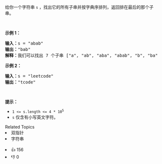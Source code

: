<p>给你一个字符串&nbsp;<code>s</code>&nbsp;，找出它的所有子串并按字典序排列，返回排在最后的那个子串。</p>

<p>&nbsp;</p>

<p><strong>示例 1：</strong></p>

<pre>
<strong>输入：</strong>s = "abab"
<strong>输出：</strong>"bab"
<strong>解释：</strong>我们可以找出 7 个子串 ["a", "ab", "aba", "abab", "b", "ba", "bab"]。按字典序排在最后的子串是 "bab"。
</pre>

<p><strong>示例&nbsp;2：</strong></p>

<pre>
<strong>输入：</strong>s = "leetcode"
<strong>输出：</strong>"tcode"
</pre>

<p>&nbsp;</p>

<p><strong>提示：</strong></p>

<ul> 
 <li><code>1 &lt;= s.length &lt;= 4 * 10<sup>5</sup></code></li> 
 <li><code>s</code> 仅含有小写英文字符。</li> 
</ul>

<div><div>Related Topics</div><div><li>双指针</li><li>字符串</li></div></div><br><div><li>👍 156</li><li>👎 0</li></div>